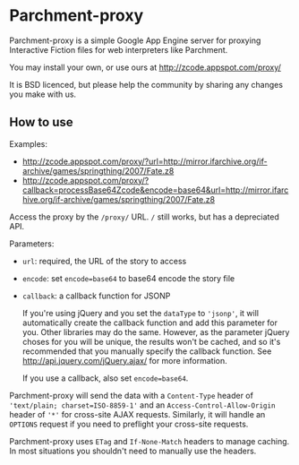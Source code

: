 Parchment-proxy
===============

Parchment-proxy is a simple Google App Engine server for proxying Interactive Fiction files for web interpreters like Parchment.

You may install your own, or use ours at <http://zcode.appspot.com/proxy/>

It is BSD licenced, but please help the community by sharing any changes you make with us.

How to use
----------

Examples:

-	<http://zcode.appspot.com/proxy/?url=http://mirror.ifarchive.org/if-archive/games/springthing/2007/Fate.z8>
-	<http://zcode.appspot.com/proxy/?callback=processBase64Zcode&encode=base64&url=http://mirror.ifarchive.org/if-archive/games/springthing/2007/Fate.z8>

Access the proxy by the `/proxy/` URL. `/` still works, but has a depreciated API.

Parameters:

-	`url`: required, the URL of the story to access
   
-	`encode`: set `encode=base64` to base64 encode the story file
   
-	`callback`: a callback function for JSONP
	
	If you're using jQuery and you set the `dataType` to `'jsonp'`, it will automatically create the callback function and add this parameter for you. Other libraries may do the same. However, as the parameter jQuery choses for you will be unique, the results won't be cached, and so it's recommended that you manually specify the callback function. See <http://api.jquery.com/jQuery.ajax/> for more information.
	
	If you use a callback, also set `encode=base64`.

Parchment-proxy will send the data with a `Content-Type` header of `'text/plain; charset=ISO-8859-1'` and an `Access-Control-Allow-Origin` header of `'*'` for cross-site AJAX requests. Similarly, it will handle an `OPTIONS` request if you need to preflight your cross-site requests.

Parchment-proxy uses `ETag` and `If-None-Match` headers to manage caching. In most situations you shouldn't need to manually use the headers.